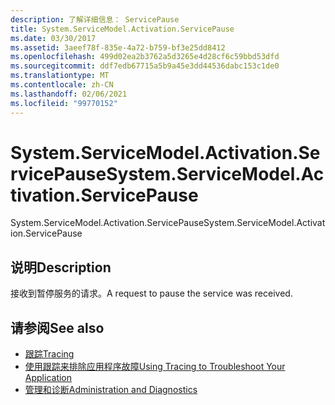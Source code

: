 ```yaml
---
description: 了解详细信息： ServicePause
title: System.ServiceModel.Activation.ServicePause
ms.date: 03/30/2017
ms.assetid: 3aeef78f-835e-4a72-b759-bf3e25dd8412
ms.openlocfilehash: 499d02ea2b3762a5d3265e4d28cf6c59bbd53dfd
ms.sourcegitcommit: ddf7edb67715a5b9a45e3dd44536dabc153c1de0
ms.translationtype: MT
ms.contentlocale: zh-CN
ms.lasthandoff: 02/06/2021
ms.locfileid: "99770152"
---
```

# <a name="systemservicemodelactivationservicepause"></a><span data-ttu-id="a9326-103">System.ServiceModel.Activation.ServicePause</span><span class="sxs-lookup"><span data-stu-id="a9326-103">System.ServiceModel.Activation.ServicePause</span></span>

<span data-ttu-id="a9326-104">System.ServiceModel.Activation.ServicePause</span><span class="sxs-lookup"><span data-stu-id="a9326-104">System.ServiceModel.Activation.ServicePause</span></span>  
  
## <a name="description"></a><span data-ttu-id="a9326-105">说明</span><span class="sxs-lookup"><span data-stu-id="a9326-105">Description</span></span>  

 <span data-ttu-id="a9326-106">接收到暂停服务的请求。</span><span class="sxs-lookup"><span data-stu-id="a9326-106">A request to pause the service was received.</span></span>  
  
## <a name="see-also"></a><span data-ttu-id="a9326-107">请参阅</span><span class="sxs-lookup"><span data-stu-id="a9326-107">See also</span></span>

- [<span data-ttu-id="a9326-108">跟踪</span><span class="sxs-lookup"><span data-stu-id="a9326-108">Tracing</span></span>](index.md)
- [<span data-ttu-id="a9326-109">使用跟踪来排除应用程序故障</span><span class="sxs-lookup"><span data-stu-id="a9326-109">Using Tracing to Troubleshoot Your Application</span></span>](using-tracing-to-troubleshoot-your-application.md)
- [<span data-ttu-id="a9326-110">管理和诊断</span><span class="sxs-lookup"><span data-stu-id="a9326-110">Administration and Diagnostics</span></span>](../index.md)
